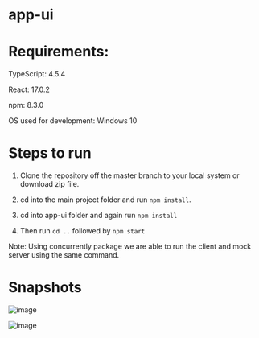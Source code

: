 # app-ui

# Requirements:

TypeScript: 4.5.4

React: 17.0.2

npm: 8.3.0

OS used for development: Windows 10

# Steps to run

1. Clone the repository off the master branch to your local system or download zip file.

2. cd into the main project folder and run `npm install`.

3. cd into app-ui folder and again run `npm install`

4. Then run `cd ..` followed by `npm start`

Note: Using concurrently package we are able to run the client and mock server using the same command.

# Snapshots

![image](https://user-images.githubusercontent.com/59208977/147379617-e3916126-cd7b-414a-9fe6-d707322ec640.png)

![image](https://user-images.githubusercontent.com/59208977/147528429-038c8c54-8461-4e0d-a5dc-9b8284062da4.png)




